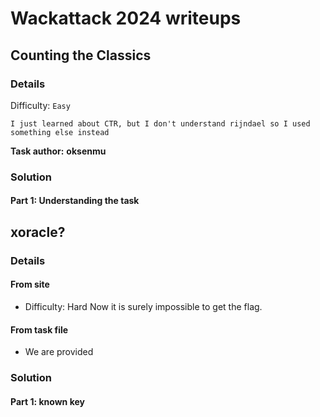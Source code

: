 # Wackattack 2024 writeups

## Counting the Classics
### Details
Difficulty: `Easy`
```
I just learned about CTR, but I don't understand rijndael so I used something else instead
```
**Task author:**
**oksenmu**

### Solution
#### Part 1: Understanding the task







## xoracle?
### Details
#### From site
* Difficulty: Hard
Now it is surely impossible to get the flag.

#### From task file
* We are provided 

### Solution
#### Part 1: known key
